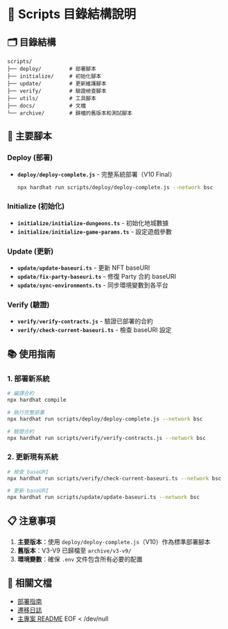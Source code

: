 # 📁 Scripts 目錄結構說明

## 🗂️ 目錄結構

```
scripts/
├── deploy/         # 部署腳本
├── initialize/     # 初始化腳本
├── update/         # 更新維護腳本
├── verify/         # 驗證檢查腳本
├── utils/          # 工具腳本
├── docs/           # 文檔
└── archive/        # 歸檔的舊版本和測試腳本
```

## 🚀 主要腳本

### Deploy (部署)
- **`deploy/deploy-complete.js`** - 完整系統部署（V10 Final）
  ```bash
  npx hardhat run scripts/deploy/deploy-complete.js --network bsc
  ```

### Initialize (初始化)
- **`initialize/initialize-dungeons.ts`** - 初始化地城數據
- **`initialize/initialize-game-params.ts`** - 設定遊戲參數

### Update (更新)
- **`update/update-baseuri.ts`** - 更新 NFT baseURI
- **`update/fix-party-baseuri.ts`** - 修復 Party 合約 baseURI
- **`update/sync-environments.ts`** - 同步環境變數到各平台

### Verify (驗證)
- **`verify/verify-contracts.js`** - 驗證已部署的合約
- **`verify/check-current-baseuri.ts`** - 檢查 baseURI 設定

## 📚 使用指南

### 1. 部署新系統
```bash
# 編譯合約
npx hardhat compile

# 執行完整部署
npx hardhat run scripts/deploy/deploy-complete.js --network bsc

# 驗證合約
npx hardhat run scripts/verify/verify-contracts.js --network bsc
```

### 2. 更新現有系統
```bash
# 檢查 baseURI
npx hardhat run scripts/verify/check-current-baseuri.ts --network bsc

# 更新 baseURI
npx hardhat run scripts/update/update-baseuri.ts --network bsc
```

## 📋 注意事項

1. **主要版本**：使用 `deploy/deploy-complete.js`（V10）作為標準部署腳本
2. **舊版本**：V3-V9 已歸檔至 `archive/v3-v9/`
3. **環境變數**：確保 `.env` 文件包含所有必要的配置

## 🔗 相關文檔

- [部署指南](docs/DEPLOYMENT_GUIDE.md)
- [遷移日誌](docs/MIGRATION_LOG.md)
- [主專案 README](../README.md)
EOF < /dev/null